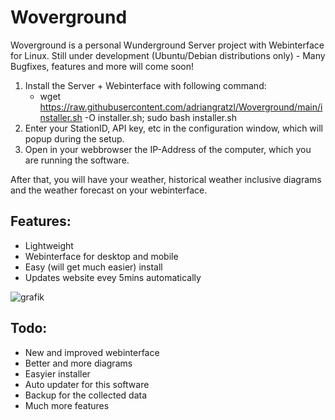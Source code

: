 # Woverground
Woverground is a personal Wunderground Server project with Webinterface for Linux.
Still under development (Ubuntu/Debian distributions only) - Many Bugfixes, features and more will come soon!

1. Install the Server + Webinterface with following command:
   - wget https://raw.githubusercontent.com/adriangratzl/Woverground/main/installer.sh -O installer.sh; sudo bash installer.sh
2. Enter your StationID, API key, etc in the configuration window, which will popup during the setup.
3. Open in your webbrowser the IP-Address of the computer, which you are running the software.

After that, you will have your weather, historical weather inclusive diagrams and the weather forecast on your webinterface.


## Features:
- Lightweight
- Webinterface for desktop and mobile
- Easy (will get much easier) install
- Updates website evey 5mins automatically

![grafik](https://user-images.githubusercontent.com/30727977/190912276-0d3350f0-3beb-4ced-8f5c-7cdb900f0499.png)



## Todo:
- New and improved webinterface
- Better and more diagrams
- Easyier installer
- Auto updater for this software
- Backup for the collected data
- Much more features

